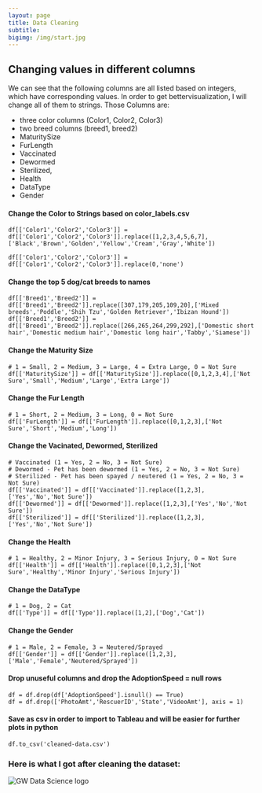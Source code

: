 ```yaml
---
layout: page
title: Data Cleaning
subtitle: 
bigimg: /img/start.jpg
---
```

## Changing values in different columns

We can see that the following columns are all listed based on integers, which have corresponding values. In order to get bettervisualization, I will change all of them to strings. Those Columns are:
- three color columns (Color1, Color2, Color3)
- two breed columns (breed1, breed2)
- MaturitySize
- FurLength
- Vaccinated
- Dewormed
- Sterilized, 
- Health
- DataType
- Gender


#### Change the Color to Strings based on color_labels.csv

```
df[['Color1','Color2','Color3']] = df[['Color1','Color2','Color3']].replace([1,2,3,4,5,6,7],['Black','Brown','Golden','Yellow','Cream','Gray','White'])

df[['Color1','Color2','Color3']] = df[['Color1','Color2','Color3']].replace(0,'none')
```

#### Change the top 5 dog/cat breeds to names

```
df[['Breed1','Breed2']] = df[['Breed1','Breed2']].replace([307,179,205,109,20],['Mixed breeds','Poddle','Shih Tzu','Golden Retriever','Ibizan Hound'])
df[['Breed1','Breed2']] = df[['Breed1','Breed2']].replace([266,265,264,299,292],['Domestic short hair','Domestic medium hair','Domestic long hair','Tabby','Siamese'])
```

#### Change the Maturity Size

```
# 1 = Small, 2 = Medium, 3 = Large, 4 = Extra Large, 0 = Not Sure
df[['MaturitySize']] = df[['MaturitySize']].replace([0,1,2,3,4],['Not Sure','Small','Medium','Large','Extra Large'])
```

#### Change the Fur Length

```
# 1 = Short, 2 = Medium, 3 = Long, 0 = Not Sure
df[['FurLength']] = df[['FurLength']].replace([0,1,2,3],['Not Sure','Short','Medium','Long'])
```

#### Change the Vacinated, Dewormed, Sterilized

```
# Vaccinated (1 = Yes, 2 = No, 3 = Not Sure)
# Dewormed - Pet has been dewormed (1 = Yes, 2 = No, 3 = Not Sure)
# Sterilized - Pet has been spayed / neutered (1 = Yes, 2 = No, 3 = Not Sure)
df[['Vaccinated']] = df[['Vaccinated']].replace([1,2,3],['Yes','No','Not Sure'])
df[['Dewormed']] = df[['Dewormed']].replace([1,2,3],['Yes','No','Not Sure'])
df[['Sterilized']] = df[['Sterilized']].replace([1,2,3],['Yes','No','Not Sure'])
```

#### Change the Health

```
# 1 = Healthy, 2 = Minor Injury, 3 = Serious Injury, 0 = Not Sure
df[['Health']] = df[['Health']].replace([0,1,2,3],['Not Sure','Healthy','Minor Injury','Serious Injury'])
```

#### Change the DataType

```
# 1 = Dog, 2 = Cat
df[['Type']] = df[['Type']].replace([1,2],['Dog','Cat'])
```

#### Change the Gender

```
# 1 = Male, 2 = Female, 3 = Neutered/Sprayed
df[['Gender']] = df[['Gender']].replace([1,2,3],['Male','Female','Neutered/Sprayed'])
```

#### Drop unuseful columns and drop the AdoptionSpeed = null rows

```
df = df.drop(df['AdoptionSpeed'].isnull() == True)
df = df.drop(['PhotoAmt','RescuerID','State','VideoAmt'], axis = 1)
```

#### Save as csv in order to import to Tableau and will be easier for further plots in python

```
df.to_csv('cleaned-data.csv')
```

### Here is what I got after cleaning the dataset:

![GW Data Science logo](/img/gwdsp.png)
